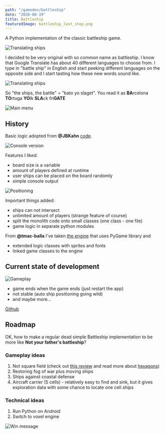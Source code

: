 ```yaml
---
path: "/gamedev/battleship"
date: "2020-08-19"
title: Battleship
featuredImage: battleship_last_step.png
---
```


A Python implementation of the classic battleship game.

![Translating ships](./battleship-name-slaget.png)

I decided to be very original with so common name as battleship. I know that Google Translate has about 40 different languages to choose from. I type in "battle ship" in English and start peeking different languages on the opposite side and I start tasting how these new words sound like.

![Translating ships](./battleship-name-bato-yo.png)

So "the ships, the battle" = "bato yo slaget". You read it as **BA**rcelona **TO**rtuga **YO**lk **SLA**ck fri**GATE**


![Main menu](./battleship_main_menu.png)

## History

Basic logic adopted from **@JBKahn** [code](https://github.com/JBKahn/Battleship).

![Console version](./battleship_console.png)

Features I liked:

- board size is a variable
- amount of players defined at runtime
- user ships can be placed on the board randomly
- simple console output

![Positioning](./battleship_positioning.png)

Important things added:

- ships can not intersect
- unlimited amount of players (strange feature of course)
- split the monolith code onto small classes (one class - one file)
- game logic in separate python modules


From **@tmac-balla** I've taken [the engine](https://github.com/tmac-balla/battleship-game) that uses PyGame library and 

* extended logic classes with sprites and fonts
* linked game classes to the engine


## Current state of development

![Gameplay](./battleship_gameplay.png)

- game ends when the game ends (just restart the app)
- not stable (auto ship positioning going wild)
- and maybe more...

[Github](https://github.com/mikolasan/bato-yo-slaget)

## Roadmap

OK, how to make a regular dead simple Battleship implementation to be more like **Not your father's battleship**?

### Gameplay ideas

1. Not square field (check out [this review](http://boardgamegeek.com/thread/605234/bravo-battleship) and read more about [hexagons](http://www.redblobgames.com/grids/hexagons))
1. Restoring fog of war plus moving ships
1. Ships against coastal defense
1. Aircraft carrier (5 cells) - relatively easy to find and sink, but it gives exploration data with some chance to locate one cell ships

### Technical ideas

1. Run Python on Android
1. Switch to voxel engine

![Win message](./battleship_win_message.png)